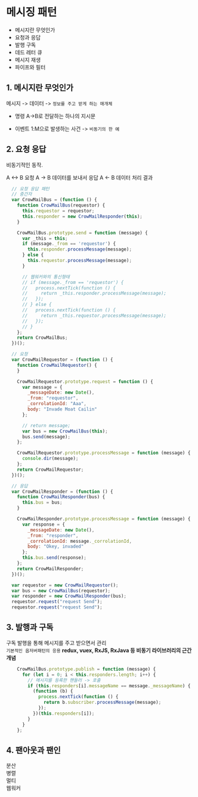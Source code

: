 # 메시징 패턴

- 메시지란 무엇인가
- 요청과 응답
- 발행 구독
- 데드 레터 큐
- 메시지 재생
- 파이프와 필터


## 1. 메시지란 무엇인가
메시지 -> 데이터 -> `정보를 주고 받게 하는 매개체`  

- 명령
  A->B로 전달하는 하나의 지시문

- 이벤트
  1:M으로 발생하는 사건 -> `비동기의 한 예`

## 2. 요청 응답

비동기적인 동작.  

A <-> B
요청  A -> B  데이터를 보내서
응답  A <- B  데이터 처리 결과 

```javascript
  // 요청 응답 패턴
  // 중간자
  var CrowMailBus = (function () {
    function CrowMailBus(requestor) {
      this.requestor = requestor;
      this.responder = new CrowMailResponder(this);
    }

    CrowMailBus.prototype.send = function (message) {
      var _this = this;
      if (message._from == 'requestor') {
        this.responder.processMessage(message);
      } else {
        this.requestor.processMessage(message);
      }

      // 웹워커와의 통신형태
      // if (message._from == 'requestor') {
      //   process.nextTick(function () {
      //     return _this.responder.processMessage(message);
      //   });
      // } else {
      //   process.nextTick(function () {
      //     return _this.requestor.processMessage(message);
      //   });
      // }
    };
    return CrowMailBus;
  })();

  // 요청
  var CrowMailRequestor = (function () {
    function CrowMailRequestor() {
    }

    CrowMailRequestor.prototype.request = function () {
      var message = {
        _messageDate: new Date(),
        _from: "requestor",
        _corrolationId: "Aaa",
        body: "Invade Moat Cailin"
      };

      // return message;
      var bus = new CrowMailBus(this);
      bus.send(message);
    };

    CrowMailRequestor.prototype.processMessage = function (message) {
      console.dir(message);
    };
    return CrowMailRequestor;
  })();

  // 응답
  var CrowMailResponder = (function () {
    function CrowMailResponder(bus) {
      this.bus = bus;
    }

    CrowMailResponder.prototype.processMessage = function (message) {
      var response = {
        _messageDate: new Date(),
        _from: "responder",
        _corrolationId: message._corrolationId,
        body: "Okey, invaded"
      };
      this.bus.send(response);
    };
    return CrowMailResponder;
  })();

  var requestor = new CrowMailRequestor();
  var bus = new CrowMailBus(requestor);
  var responder = new CrowMailResponder(bus);
  requestor.request("request Send");
  requestor.request("request Send");
```

## 3. 발행과 구독
구독 발행을 통해 메시지를 주고 받으면서 관리  
`기본적인 옵저버패턴의 응용`
**redux, vuex, RxJS, RxJava 등 비동기 라이브러리의 근간 개념**  

```javascript
    CrowMailBus.prototype.publish = function (message) {
      for (let i = 0; i < this.responders.length; i++) {
        // 메시지를 등록한 핸들러 -> 호출
        if (this.responders[i].messageName == message._messageName) {
          (function (b) {
            process.nextTick(function () {
              return b.subscriber.processMessage(message);
            });
          })(this.responders[i]);
        }
      }
    };
```

## 4. 팬아웃과 팬인
분산  
병렬  
멀티  
웹워커  
